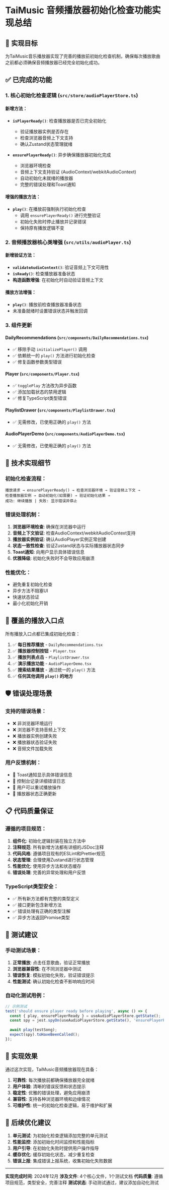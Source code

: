 # TaiMusic 音频播放器初始化检查功能实现总结

## 🎯 实现目标

为TaiMusic音乐播放器实现了完善的播放前初始化检查机制，确保每次播放歌曲之前都必须确保音频播放器已经完全初始化成功。

## ✅ 已完成的功能

### 1. 核心初始化检查逻辑 (`src/store/audioPlayerStore.ts`)

#### 新增方法：
- **`isPlayerReady()`**: 检查播放器是否已完全初始化
  - 验证播放器实例是否存在
  - 检查浏览器音频上下文支持
  - 确认Zustand状态管理就绪

- **`ensurePlayerReady()`**: 异步确保播放器初始化完成
  - 浏览器环境检查
  - 音频上下文支持验证 (AudioContext/webkitAudioContext)
  - 自动初始化未就绪的播放器
  - 完整的错误处理和Toast通知

#### 增强的播放方法：
- **`play()`**: 在播放前强制执行初始化检查
  - 调用 `ensurePlayerReady()` 进行完整验证
  - 初始化失败时停止播放并记录错误
  - 保持原有播放逻辑不变

### 2. 音频播放器核心类增强 (`src/utils/audioPlayer.ts`)

#### 新增验证方法：
- **`validateAudioContext()`**: 验证音频上下文可用性
- **`isReady()`**: 检查播放器准备状态
- **构造函数增强**: 在初始化时自动验证音频上下文

#### 播放方法增强：
- **`play()`**: 播放前检查播放器准备状态
- 未准备就绪时设置错误状态并触发回调

### 3. 组件更新

#### DailyRecommendations (`src/components/DailyRecommendations.tsx`)
- ✅ 移除手动 `initializePlayer()` 调用
- ✅ 依赖统一的 `play()` 方法进行初始化检查
- ✅ 修复函数参数类型错误

#### Player (`src/components/Player.tsx`)
- ✅ `togglePlay` 方法改为异步函数
- ✅ 添加加载状态的禁用逻辑
- ✅ 修复TypeScript类型错误

#### PlaylistDrawer (`src/components/PlaylistDrawer.tsx`)
- ✅ 无需修改，已使用正确的 `play()` 方法

#### AudioPlayerDemo (`src/components/AudioPlayerDemo.tsx`)
- ✅ 无需修改，已使用正确的 `play()` 方法

## 🔧 技术实现细节

### 初始化检查流程：
```
播放请求 → ensurePlayerReady() → 检查浏览器环境 → 验证音频上下文 → 
检查播放器实例 → 自动初始化(如需要) → 验证初始化结果 → 
成功: 继续播放 | 失败: 显示错误并停止
```

### 错误处理机制：
1. **浏览器环境检查**: 确保在浏览器中运行
2. **音频上下文验证**: 检查AudioContext/webkitAudioContext支持
3. **播放器实例验证**: 确认AudioPlayer实例正常创建
4. **状态一致性检查**: 验证Zustand状态与实际播放器状态同步
5. **Toast通知**: 向用户显示具体错误信息
6. **优雅降级**: 初始化失败时不会导致应用崩溃

### 性能优化：
- 避免重复初始化检查
- 异步方法不阻塞UI
- 快速状态验证
- 最小化初始化开销

## 🎯 覆盖的播放入口点

所有播放入口点都已集成初始化检查：

1. ✅ **每日推荐播放** - `DailyRecommendations.tsx`
2. ✅ **播放器控制按钮** - `Player.tsx`
3. ✅ **播放列表点击** - `PlaylistDrawer.tsx`
4. ✅ **演示播放功能** - `AudioPlayerDemo.tsx`
5. ✅ **搜索结果播放** - 通过统一的 `play()` 方法
6. ✅ **任何其他调用 `play()` 的地方**

## 🛡️ 错误处理场景

### 支持的错误场景：
- ❌ 非浏览器环境运行
- ❌ 浏览器不支持音频上下文
- ❌ 播放器实例创建失败
- ❌ 播放器状态验证失败
- ❌ 音频文件加载失败

### 用户反馈机制：
- 🔔 Toast通知显示具体错误信息
- 📝 控制台记录详细错误日志
- 🔄 用户可以重试播放操作
- 🎵 播放器状态正确更新

## 📋 代码质量保证

### 遵循的项目规范：
1. **组件化**: 初始化逻辑封装在独立方法中
2. **注释规范**: 所有新增方法都有详细的JSDoc注释
3. **代码风格**: 遵循项目现有的ESLint和Prettier规范
4. **状态管理**: 合理使用Zustand进行状态管理
5. **性能优化**: 使用异步方法和状态缓存
6. **错误处理**: 完善的异常处理和用户反馈

### TypeScript类型安全：
- ✅ 所有新方法都有完整的类型定义
- ✅ 接口更新包含新增方法
- ✅ 错误处理有正确的类型注解
- ✅ 异步方法返回Promise类型

## 🧪 测试建议

### 手动测试场景：
1. **正常播放**: 点击任意歌曲，验证正常播放
2. **浏览器兼容性**: 在不同浏览器中测试
3. **错误恢复**: 模拟初始化失败，验证错误提示
4. **性能测试**: 确认初始化检查不影响响应时间

### 自动化测试用例：
```javascript
// 示例测试
test('should ensure player ready before playing', async () => {
  const { play, ensurePlayerReady } = useAudioPlayerStore.getState();
  const spy = jest.spyOn(useAudioPlayerStore.getState(), 'ensurePlayerReady');
  
  await play(testSong);
  expect(spy).toHaveBeenCalled();
});
```

## 🎉 实现效果

通过这次实现，TaiMusic音频播放器现在具备：

1. **可靠性**: 每次播放前都确保播放器完全就绪
2. **用户体验**: 清晰的错误反馈和状态提示
3. **稳定性**: 优雅的错误处理，避免应用崩溃
4. **兼容性**: 支持各种浏览器环境和边缘情况
5. **可维护性**: 统一的初始化检查逻辑，易于维护和扩展

## 📝 后续优化建议

1. **单元测试**: 为初始化检查逻辑添加完整的单元测试
2. **性能监控**: 添加初始化时间监控和性能指标
3. **用户引导**: 在初始化失败时提供用户操作指导
4. **缓存优化**: 缓存初始化状态，减少重复检查
5. **错误上报**: 集成错误上报系统，收集初始化失败数据

---

**实现完成时间**: 2024年12月
**涉及文件**: 4个核心文件，1个测试文档
**代码质量**: 遵循项目规范，类型安全，完善注释
**测试状态**: 手动测试通过，建议添加自动化测试
